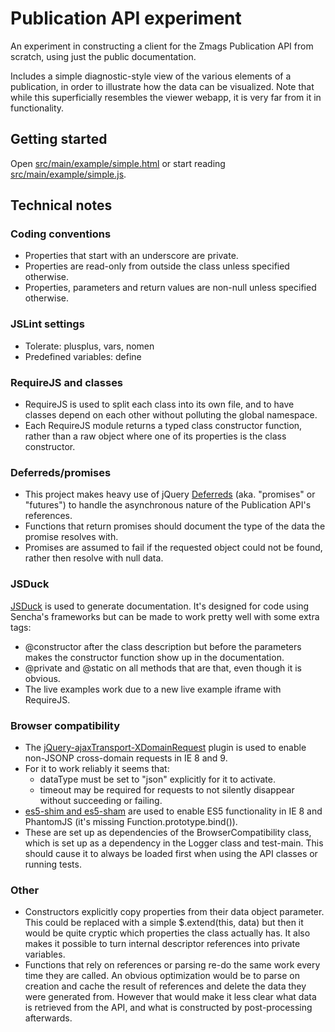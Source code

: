 Publication API experiment
==========================

An experiment in constructing a client for the Zmags Publication API from scratch, using just the public documentation.

Includes a simple diagnostic-style view of the various elements of a publication, in order to illustrate how the data can be visualized.
Note that while this superficially resembles the viewer webapp, it is very far from it in functionality.

## Getting started

Open [src/main/example/simple.html](src/main/example/simple.html) or start reading [src/main/example/simple.js](src/main/example/simple.js).

## Technical notes

### Coding conventions
- Properties that start with an underscore are private.
- Properties are read-only from outside the class unless specified otherwise.
- Properties, parameters and return values are non-null unless specified otherwise.

### JSLint settings
- Tolerate: plusplus, vars, nomen
- Predefined variables: define

### RequireJS and classes
- RequireJS is used to split each class into its own file, and to have classes depend on each other without polluting the global namespace.
- Each RequireJS module returns a typed class constructor function, rather than a raw object where one of its properties is the class constructor.

### Deferreds/promises
- This project makes heavy use of jQuery [Deferreds](http://api.jquery.com/category/deferred-object/) (aka. "promises" or "futures") to handle the asynchronous nature
  of the Publication API's references.
- Functions that return promises should document the type of the data the promise resolves with.
- Promises are assumed to fail if the requested object could not be found, rather then resolve with null data.

### JSDuck
[JSDuck](https://github.com/senchalabs/jsduck) is used to generate documentation. It's designed for code using Sencha's frameworks but can be made to work pretty well with some extra tags:
- @constructor after the class description but before the parameters makes the constructor function show up in the documentation.
- @private and @static on all methods that are that, even though it is obvious.
- The live examples work due to a new live example iframe with RequireJS.

### Browser compatibility
- The [jQuery-ajaxTransport-XDomainRequest](https://github.com/MoonScript/jQuery-ajaxTransport-XDomainRequest) plugin is used to enable non-JSONP cross-domain requests in IE 8 and 9.
- For it to work reliably it seems that:
   - dataType must be set to "json" explicitly for it to activate.
   - timeout may be required for requests to not silently disappear without succeeding or failing.
- [es5-shim and es5-sham](https://github.com/kriskowal/es5-shim) are used to enable ES5 functionality in IE 8 and PhantomJS (it's missing Function.prototype.bind()).
- These are set up as dependencies of the BrowserCompatibility class, which is set up as a dependency in the Logger class and test-main. This should cause it to always be loaded first when using the API classes or running tests.

### Other
- Constructors explicitly copy properties from their data object parameter. This could be replaced with a
  simple $.extend(this, data) but then it would be quite cryptic which properties the class actually has. It also makes it
  possible to turn internal descriptor references into private variables.
- Functions that rely on references or parsing re-do the same work every time they are called.
  An obvious optimization would be to parse on creation and cache the result of references and delete the data they were generated from.
  However that would make it less clear what data is retrieved from the API, and what is constructed by post-processing afterwards.